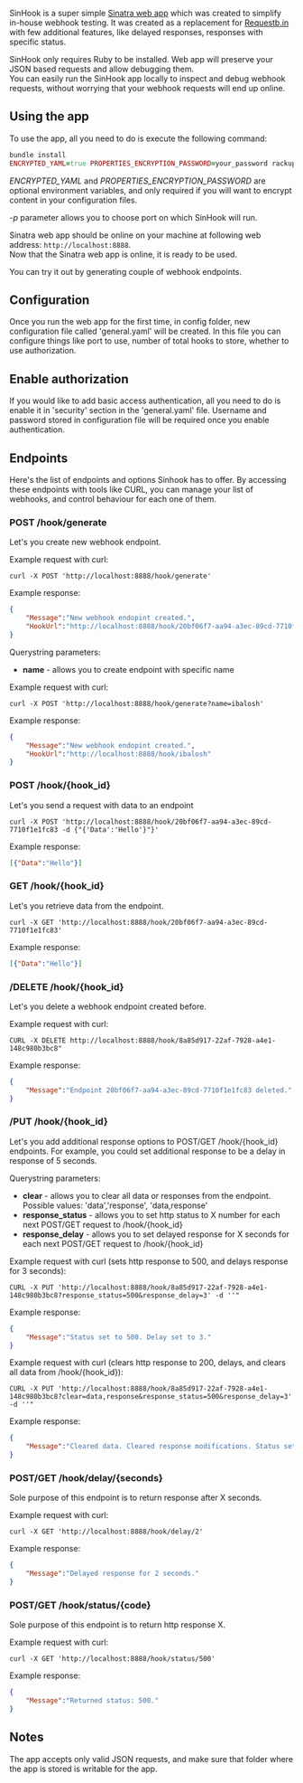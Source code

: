 SinHook is a super simple [Sinatra web app](http://www.sinatrarb.com/) which was created to simplify in-house webhook testing.
It was created as a replacement for [Requestb.in](https://github.com/Runscope/requestbin#readme) with few additional features, 
like delayed responses, responses with specific status. 

SinHook only requires Ruby to be installed. Web app will preserve your JSON based requests and allow debugging them.  
You can easily run the SinHook app locally to inspect and debug webhook requests, without worrying that your webhook requests will end up online.

## Using the app

To use the app, all you need to do is execute the following command:

``` ruby
bundle install
ENCRYPTED_YAML=true PROPERTIES_ENCRYPTION_PASSWORD=your_password rackup -p 8888
```

*ENCRYPTED_YAML* and *PROPERTIES_ENCRYPTION_PASSWORD* are optional environment variables, and only required if you will 
want to encrypt content in your configuration files.

*-p* parameter allows you to choose port on which SinHook will run. 
  
Sinatra web app should be online on your machine at following web address: `http://localhost:8888`.  
Now that the Sinatra web app is online, it is ready to be used. 

You can try it out by generating couple of webhook endpoints.

## Configuration

Once you run the web app for the first time, in config folder, new configuration file called 'general.yaml' will be created.
In this file you can configure things like port to use, number of total hooks to store, whether to use authorization.

## Enable authorization

If you would like to add basic access authentication, all you need to do is enable it in 'security' section in the 'general.yaml' file.
Username and password stored in configuration file will be required once you enable authentication. 

## Endpoints

Here's the list of endpoints and options Sinhook has to offer. 
By accessing these endpoints with tools like CURL, you can manage your list of webhooks, and control behaviour for each one of them.

### POST /hook/generate

Let's you create new webhook endpoint.

Example request with curl:

``` shell 
curl -X POST 'http://localhost:8888/hook/generate'
```

Example response:

``` json
{
    "Message":"New webhook endopint created.",
    "HookUrl":"http://localhost:8888/hook/20bf06f7-aa94-a3ec-89cd-7710f1e1fc83"
}
```

Querystring parameters:

* **name** - allows you to create endpoint with specific name

Example request with curl:

``` shell 
curl -X POST 'http://localhost:8888/hook/generate?name=ibalosh'
```

Example response:

``` json
{
    "Message":"New webhook endopint created.",
    "HookUrl":"http://localhost:8888/hook/ibalosh"
}
```

### POST /hook/{hook_id}

Let's you send a request with data to an endpoint

``` shell 
curl -X POST 'http://localhost:8888/hook/20bf06f7-aa94-a3ec-89cd-7710f1e1fc83 -d {"{'Data':'Hello'}"}'
```

Example response:

``` json
[{"Data":"Hello"}]
``` 

### GET /hook/{hook_id}

Let's you retrieve data from the endpoint.

``` shell 
curl -X GET 'http://localhost:8888/hook/20bf06f7-aa94-a3ec-89cd-7710f1e1fc83'
```

Example response:

``` json
[{"Data":"Hello"}]
``` 

### /DELETE /hook/{hook_id}

Let's you delete a webhook endpoint created before.

Example request with curl:

``` curl
CURL -X DELETE http://localhost:8888/hook/8a85d917-22af-7928-a4e1-148c980b3bc8"
``` 

Example response:

``` json
{
    "Message":"Endpoint 20bf06f7-aa94-a3ec-89cd-7710f1e1fc83 deleted."
}
```
 
### /PUT /hook/{hook_id}

Let's you add additional response options to POST/GET /hook/{hook_id} endpoints.
For example, you could set additional response to be a delay in response of 5 seconds.

Querystring parameters:

* **clear** - allows you to clear all data or responses from the endpoint. Possible values: 'data','response', 'data,response'
* **response_status** - allows you to set http status to X number for each next POST/GET request to /hook/{hook_id}
* **response_delay** - allows you to set delayed response for X seconds for each next POST/GET request to /hook/{hook_id}

Example request with curl (sets http response to 500, and delays response for 3 seconds):

``` curl
CURL -X PUT 'http://localhost:8888/hook/8a85d917-22af-7928-a4e1-148c980b3bc8?response_status=500&response_delay=3' -d ''"
``` 

Example response:

``` json
{
    "Message":"Status set to 500. Delay set to 3."
}
```

Example request with curl (clears http response to 200, delays, and clears all data from /hook/{hook_id}):

``` curl
CURL -X PUT 'http://localhost:8888/hook/8a85d917-22af-7928-a4e1-148c980b3bc8?clear=data,response&response_status=500&response_delay=3' -d ''"
``` 

Example response:

``` json
{
    "Message":"Cleared data. Cleared response modifications. Status set to 500. Delay set to 3."
}
```

### POST/GET /hook/delay/{seconds}

Sole purpose of this endpoint is to return response after X seconds.

Example request with curl:

``` curl
curl -X GET 'http://localhost:8888/hook/delay/2'
``` 

Example response:

``` json
{
    "Message":"Delayed response for 2 seconds."
}
``` 
 
### POST/GET /hook/status/{code}

Sole purpose of this endpoint is to return http response X.

Example request with curl:

``` curl
curl -X GET 'http://localhost:8888/hook/status/500'
``` 

Example response:

``` json
{
    "Message":"Returned status: 500."
}
``` 

## Notes

The app accepts only valid JSON requests, and make sure that folder where the app is stored is writable for the app.
